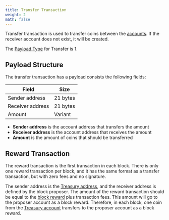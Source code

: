 ```yaml
---
title: Transfer Transaction
weight: 2
math: false
---
```


Transfer transaction is used to transfer coins between the [accounts](/protocol/blockchain/account/).
If the receiver account does not exist, it will be created.

The [Payload Type](/protocol/transaction/format/#payload-type) for Transfer is 1.

## Payload Structure

The transfer transaction has a payload consists the following fields:

| Field            | Size     |
| ---------------- | -------- |
| Sender address   | 21 bytes |
| Receiver address | 21 bytes |
| Amount           | Variant  |

- **Sender address** is the account address that transfers the amount
- **Receiver address** is the account address that receives the amount
- **Amount** is the amount of coins that should be transferred

## Reward Transaction

The reward transaction is the first transaction in each block. There is only one reward transaction
per block, and it has the same format as a transfer transaction, but with zero fees and no signature.

The sender address is the [Treasury address](/protocol/blockchain/address#treasury-address),
and the receiver address is defined by the block proposer.
The amount of the reward transaction should be equal to the
[block reward](/protocol/blockchain/incentive/#flat-reward) plus transaction fees.
This amount will go to the proposer account as a block reward.
Therefore, in each block, one coin from the
[Treasury account](/protocol/blockchain/account#treasury-account) transfers to
the proposer account as a block reward.
